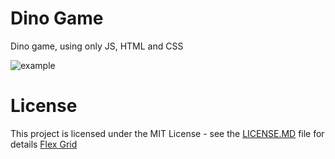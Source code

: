 # Dino Game 
Dino game, using only JS, HTML and CSS

![example](https://user-images.githubusercontent.com/89361754/156388453-fee3832d-f7d4-492e-854e-e1e7dda5a539.png)

# License
This project is licensed under the MIT License - see the [LICENSE.MD](LICENSE.md) file for details
<a href=“https://github.com/Liano72/Dino-Google/blob/main/LICENSE.MD“>Flex Grid</a>
